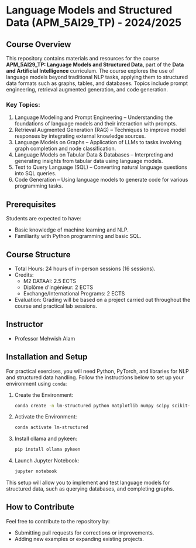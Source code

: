 # Language Models and Structured Data (APM_5AI29_TP) - 2024/2025

## Course Overview

This repository contains materials and resources for the course **APM_5AI29_TP: Language Models and Structured Data**, part of the **Data and Artificial Intelligence** curriculum. The course explores the use of language models beyond traditional NLP tasks, applying them to structured data formats such as graphs, tables, and databases. Topics include prompt engineering, retrieval augmented generation, and code generation.

### Key Topics:

1. Language Modeling and Prompt Engineering – Understanding the foundations of language models and their interaction with prompts.
2. Retrieval Augmented Generation (RAG) – Techniques to improve model responses by integrating external knowledge sources.
3. Language Models on Graphs – Application of LLMs to tasks involving graph completion and node classification.
4. Language Models on Tabular Data & Databases – Interpreting and generating insights from tabular data using language models.
5. Text to Query Language (SQL) – Converting natural language questions into SQL queries.
6. Code Generation – Using language models to generate code for various programming tasks.

## Prerequisites

Students are expected to have:
- Basic knowledge of machine learning and NLP.
- Familiarity with Python programming and basic SQL.

## Course Structure

- Total Hours: 24 hours of in-person sessions (16 sessions).
- Credits:
  - M2 DATAAI: 2.5 ECTS
  - Diplôme d'ingénieur: 2 ECTS
  - Exchange/International Programs: 2 ECTS
- Evaluation: Grading will be based on a project carried out throughout the course and practical lab sessions.

## Instructor

- Professor Mehwish Alam

## Installation and Setup

For practical exercises, you will need Python, PyTorch, and libraries for NLP and structured data handling. Follow the instructions below to set up your environment using `conda`:

1. Create the Environment:
   ```bash
   conda create -n lm-structured python matplotlib numpy scipy scikit-image ipykernel pandas scikit-learn jupyter tqdm graphdatascience langchain langchain-core langchain-community pytorch torchvision torchaudio pytorch-cuda=12.1 -c pytorch -c nvidia -c conda-forge
   ```
2. Activate the Environment:
   ```bash
   conda activate lm-structured
   ```
3. Install ollama and pykeen:
   ```bash
   pip install ollama pykeen
   ```
4. Launch Jupyter Notebook:
   ```bash
   jupyter notebook
   ```

This setup will allow you to implement and test language models for structured data, such as querying databases, and completing graphs.

## How to Contribute

Feel free to contribute to the repository by:
- Submitting pull requests for corrections or improvements.
- Adding new examples or expanding existing projects.
